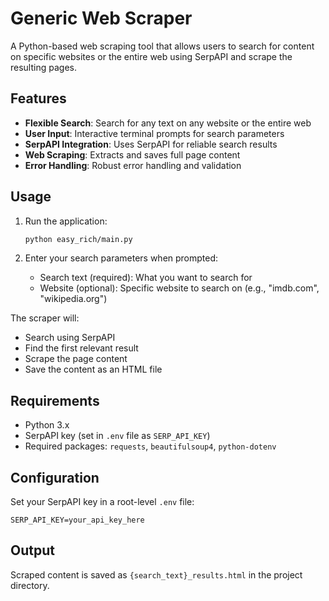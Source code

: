 # Generic Web Scraper

A Python-based web scraping tool that allows users to search for content on specific websites or the entire web using SerpAPI and scrape the resulting pages.

## Features

- **Flexible Search**: Search for any text on any website or the entire web
- **User Input**: Interactive terminal prompts for search parameters
- **SerpAPI Integration**: Uses SerpAPI for reliable search results
- **Web Scraping**: Extracts and saves full page content
- **Error Handling**: Robust error handling and validation

## Usage

1. Run the application:
   ```bash
   python easy_rich/main.py
   ```

2. Enter your search parameters when prompted:
   - Search text (required): What you want to search for
   - Website (optional): Specific website to search on (e.g., "imdb.com", "wikipedia.org")

The scraper will:
- Search using SerpAPI
- Find the first relevant result
- Scrape the page content
- Save the content as an HTML file

## Requirements

- Python 3.x
- SerpAPI key (set in `.env` file as `SERP_API_KEY`)
- Required packages: `requests`, `beautifulsoup4`, `python-dotenv`

## Configuration

Set your SerpAPI key in a root-level `.env` file:

```env
SERP_API_KEY=your_api_key_here
```

## Output

Scraped content is saved as `{search_text}_results.html` in the project directory.
